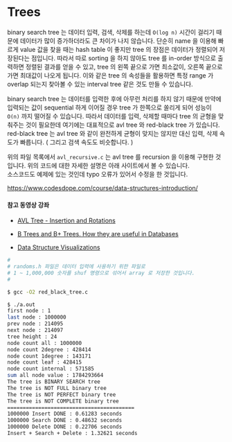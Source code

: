# Trees


binary search tree 는 데이터 입력, 검색, 삭제를 하는데 `O(log n)` 시간이 걸리기 때문에
데이터가 많이 증가하더라도 큰 차이가 나지 않습니다.
단순히 name 을 이용해 빠르게 value 값을 찾을 때는 hash table 이 좋지만 tree 의 장점은
데이터가 정렬되어 저장된다는 점입니다.
따라서 따로 sorting 을 하지 않아도 tree 를 in-order 방식으로 출력하면 정렬된 결과를 얻을 수 있고,
tree 의 왼쪽 끝으로 가면 최소값이, 오른쪽 끝으로 가면 최대값이 나오게 됩니다.
이와 같은 tree 의 속성들을 활용하면 특정 range 가 overlap 되는지 찾아볼 수 있는
interval tree 같은 것도 만들 수 있습니다.


binary search tree 는 데이터를 입력한 후에 아무런 처리를 하지 않기 때문에 만약에
입력되는 값이 sequential 하게 이어질 경우 tree 가 한쪽으로 쏠리게 되어 성능이 `O(n)` 까지
떨어질 수 있습니다.
따라서 데이터를 입력, 삭제할 때마다 tree 의 균형을 맞춰주는 것이 필요한데
여기에는 대표적으로 avl tree 와 red-black tree 가 있습니다.
red-black tree 는 avl tree 와 같이 완전하게 균형이 맞지는 않지만 대신 입력, 삭제 속도가
빠릅니다. ( 그리고 검색 속도도 비슷합니다. )


위의 파일 목록에서 `avl_recursive.c` 는 avl tree 를 recursion 을 이용해 구현한 것입니다.
위의 코드에 대한 자세한 설명은 아래 사이트에서 볼 수 있습니다.  
소스코드도 예제에 있는 것인데 typo 오류가 있어서 수정을 한 것입니다.

https://www.codesdope.com/course/data-structures-introduction/

#### 참고 동영상 강좌 

- [AVL Tree - Insertion and Rotations](https://youtu.be/jDM6_TnYIqE)

- [B Trees and B+ Trees. How they are useful in Databases](https://youtu.be/aZjYr87r1b8)

- [Data Structure Visualizations](https://www.cs.usfca.edu/~galles/visualization/Algorithms.html)


```sh
#
# randoms.h 파일은 데이터 입력에 사용하기 위한 파일로 
# 1 ~ 1,000,000 숫자를 shuf 명령으로 섞어서 array 로 저장한 것입니다.
#

$ gcc -O2 red_black_tree.c

$ ./a.out 
first node : 1
last node : 1000000
prev node : 214095
next node : 214097
tree height : 24
node count all : 1000000
node count 2degree : 428414
node count 1degree : 143171
node count leaf : 428415
node count internal : 571585
sum all node value : 1784293664
The tree is BINARY SEARCH tree
The tree is NOT FULL binary tree
The tree is NOT PERFECT binary tree
The tree is NOT COMPLETE binary tree
=========================================
1000000 Insert DONE : 0.61283 seconds
1000000 Search DONE : 0.48632 seconds
1000000 Delete DONE : 0.22706 seconds
Insert + Search + Delete : 1.32621 seconds
```
